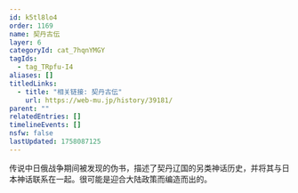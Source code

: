 ```yaml
---
id: k5tl8lo4
order: 1169
name: 契丹古伝
layer: 6
categoryId: cat_7hqnYMGY
tagIds:
  - tag_TRpfu-I4
aliases: []
titledLinks:
  - title: "相关链接: 契丹古伝"
    url: https://web-mu.jp/history/39181/
parent: ""
relatedEntries: []
timelineEvents: []
nsfw: false
lastUpdated: 1758087125
---
```


传说中日俄战争期间被发现的伪书，描述了契丹辽国的另类神话历史，并将其与日本神话联系在一起。很可能是迎合大陆政策而编造而出的。
